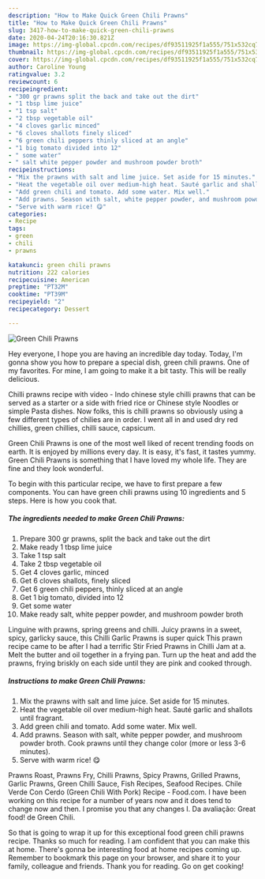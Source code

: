 ```yaml
---
description: "How to Make Quick Green Chili Prawns"
title: "How to Make Quick Green Chili Prawns"
slug: 3417-how-to-make-quick-green-chili-prawns
date: 2020-04-24T20:16:30.821Z
image: https://img-global.cpcdn.com/recipes/df93511925f1a555/751x532cq70/green-chili-prawns-recipe-main-photo.jpg
thumbnail: https://img-global.cpcdn.com/recipes/df93511925f1a555/751x532cq70/green-chili-prawns-recipe-main-photo.jpg
cover: https://img-global.cpcdn.com/recipes/df93511925f1a555/751x532cq70/green-chili-prawns-recipe-main-photo.jpg
author: Caroline Young
ratingvalue: 3.2
reviewcount: 6
recipeingredient:
- "300 gr prawns split the back and take out the dirt"
- "1 tbsp lime juice"
- "1 tsp salt"
- "2 tbsp vegetable oil"
- "4 cloves garlic minced"
- "6 cloves shallots finely sliced"
- "6 green chili peppers thinly sliced at an angle"
- "1 big tomato divided into 12"
- " some water"
- " salt white pepper powder and mushroom powder broth"
recipeinstructions:
- "Mix the prawns with salt and lime juice. Set aside for 15 minutes."
- "Heat the vegetable oil over medium-high heat. Sauté garlic and shallots until fragrant."
- "Add green chili and tomato. Add some water. Mix well."
- "Add prawns. Season with salt, white pepper powder, and mushroom powder broth. Cook prawns until they change color (more or less 3-6 minutes)."
- "Serve with warm rice! 😋"
categories:
- Recipe
tags:
- green
- chili
- prawns

katakunci: green chili prawns 
nutrition: 222 calories
recipecuisine: American
preptime: "PT32M"
cooktime: "PT39M"
recipeyield: "2"
recipecategory: Dessert

---
```



![Green Chili Prawns](https://img-global.cpcdn.com/recipes/df93511925f1a555/751x532cq70/green-chili-prawns-recipe-main-photo.jpg)

Hey everyone, I hope you are having an incredible day today. Today, I'm gonna show you how to prepare a special dish, green chili prawns. One of my favorites. For mine, I am going to make it a bit tasty. This will be really delicious.

Chilli prawns recipe with video - Indo chinese style chilli prawns that can be served as a starter or a side with fried rice or Chinese style Noodles or simple Pasta dishes. Now folks, this is chilli prawns so obviously using a few different types of chilies are in order. I went all in and used dry red chillies, green chillies, chilli sauce, capsicum.

Green Chili Prawns is one of the most well liked of recent trending foods on earth. It is enjoyed by millions every day. It is easy, it's fast, it tastes yummy. Green Chili Prawns is something that I have loved my whole life. They are fine and they look wonderful.


To begin with this particular recipe, we have to first prepare a few components. You can have green chili prawns using 10 ingredients and 5 steps. Here is how you cook that.

<!--inarticleads1-->

##### The ingredients needed to make Green Chili Prawns:

1. Prepare 300 gr prawns, split the back and take out the dirt
1. Make ready 1 tbsp lime juice
1. Take 1 tsp salt
1. Take 2 tbsp vegetable oil
1. Get 4 cloves garlic, minced
1. Get 6 cloves shallots, finely sliced
1. Get 6 green chili peppers, thinly sliced at an angle
1. Get 1 big tomato, divided into 12
1. Get  some water
1. Make ready  salt, white pepper powder, and mushroom powder broth


Linguine with prawns, spring greens and chilli. Juicy prawns in a sweet, spicy, garlicky sauce, this Chilli Garlic Prawns is super quick This prawn recipe came to be after I had a terrific Stir Fried Prawns in Chilli Jam at a. Melt the butter and oil together in a frying pan. Turn up the heat and add the prawns, frying briskly on each side until they are pink and cooked through. 

<!--inarticleads2-->

##### Instructions to make Green Chili Prawns:

1. Mix the prawns with salt and lime juice. Set aside for 15 minutes.
1. Heat the vegetable oil over medium-high heat. Sauté garlic and shallots until fragrant.
1. Add green chili and tomato. Add some water. Mix well.
1. Add prawns. Season with salt, white pepper powder, and mushroom powder broth. Cook prawns until they change color (more or less 3-6 minutes).
1. Serve with warm rice! 😋


Prawns Roast, Prawns Fry, Chilli Prawns, Spicy Prawns, Grilled Prawns, Garlic Prawns, Green Chilli Sauce, Fish Recipes, Seafood Recipes. Chile Verde Con Cerdo (Green Chili With Pork) Recipe - Food.com. I have been working on this recipe for a number of years now and it does tend to change now and then. I promise you that any changes I. Da avaliação: Great food! de Green Chili. 

So that is going to wrap it up for this exceptional food green chili prawns recipe. Thanks so much for reading. I am confident that you can make this at home. There's gonna be interesting food at home recipes coming up. Remember to bookmark this page on your browser, and share it to your family, colleague and friends. Thank you for reading. Go on get cooking!

